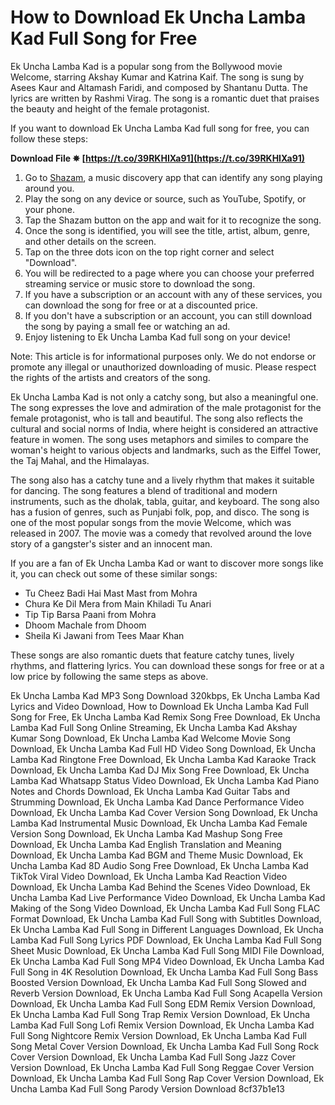 # How to Download Ek Uncha Lamba Kad Full Song for Free
 
Ek Uncha Lamba Kad is a popular song from the Bollywood movie Welcome, starring Akshay Kumar and Katrina Kaif. The song is sung by Asees Kaur and Altamash Faridi, and composed by Shantanu Dutta. The lyrics are written by Rashmi Virag. The song is a romantic duet that praises the beauty and height of the female protagonist.
 
If you want to download Ek Uncha Lamba Kad full song for free, you can follow these steps:
 
**Download File ✵ [https://t.co/39RKHIXa91](https://t.co/39RKHIXa91)**


 
1. Go to [Shazam](https://www.shazam.com/track/596881516/uncha-lamba-kad), a music discovery app that can identify any song playing around you.
2. Play the song on any device or source, such as YouTube, Spotify, or your phone.
3. Tap the Shazam button on the app and wait for it to recognize the song.
4. Once the song is identified, you will see the title, artist, album, genre, and other details on the screen.
5. Tap on the three dots icon on the top right corner and select "Download".
6. You will be redirected to a page where you can choose your preferred streaming service or music store to download the song.
7. If you have a subscription or an account with any of these services, you can download the song for free or at a discounted price.
8. If you don't have a subscription or an account, you can still download the song by paying a small fee or watching an ad.
9. Enjoy listening to Ek Uncha Lamba Kad full song on your device!

Note: This article is for informational purposes only. We do not endorse or promote any illegal or unauthorized downloading of music. Please respect the rights of the artists and creators of the song.
  
Ek Uncha Lamba Kad is not only a catchy song, but also a meaningful one. The song expresses the love and admiration of the male protagonist for the female protagonist, who is tall and beautiful. The song also reflects the cultural and social norms of India, where height is considered an attractive feature in women. The song uses metaphors and similes to compare the woman's height to various objects and landmarks, such as the Eiffel Tower, the Taj Mahal, and the Himalayas.
 
The song also has a catchy tune and a lively rhythm that makes it suitable for dancing. The song features a blend of traditional and modern instruments, such as the dholak, tabla, guitar, and keyboard. The song also has a fusion of genres, such as Punjabi folk, pop, and disco. The song is one of the most popular songs from the movie Welcome, which was released in 2007. The movie was a comedy that revolved around the love story of a gangster's sister and an innocent man.
 
If you are a fan of Ek Uncha Lamba Kad or want to discover more songs like it, you can check out some of these similar songs:

- Tu Cheez Badi Hai Mast Mast from Mohra
- Chura Ke Dil Mera from Main Khiladi Tu Anari
- Tip Tip Barsa Paani from Mohra
- Dhoom Machale from Dhoom
- Sheila Ki Jawani from Tees Maar Khan

These songs are also romantic duets that feature catchy tunes, lively rhythms, and flattering lyrics. You can download these songs for free or at a low price by following the same steps as above.
 
Ek Uncha Lamba Kad MP3 Song Download 320kbps,  Ek Uncha Lamba Kad Lyrics and Video Download,  How to Download Ek Uncha Lamba Kad Full Song for Free,  Ek Uncha Lamba Kad Remix Song Free Download,  Ek Uncha Lamba Kad Full Song Online Streaming,  Ek Uncha Lamba Kad Akshay Kumar Song Download,  Ek Uncha Lamba Kad Welcome Movie Song Download,  Ek Uncha Lamba Kad Full HD Video Song Download,  Ek Uncha Lamba Kad Ringtone Free Download,  Ek Uncha Lamba Kad Karaoke Track Download,  Ek Uncha Lamba Kad DJ Mix Song Free Download,  Ek Uncha Lamba Kad Whatsapp Status Video Download,  Ek Uncha Lamba Kad Piano Notes and Chords Download,  Ek Uncha Lamba Kad Guitar Tabs and Strumming Download,  Ek Uncha Lamba Kad Dance Performance Video Download,  Ek Uncha Lamba Kad Cover Version Song Download,  Ek Uncha Lamba Kad Instrumental Music Download,  Ek Uncha Lamba Kad Female Version Song Download,  Ek Uncha Lamba Kad Mashup Song Free Download,  Ek Uncha Lamba Kad English Translation and Meaning Download,  Ek Uncha Lamba Kad BGM and Theme Music Download,  Ek Uncha Lamba Kad 8D Audio Song Free Download,  Ek Uncha Lamba Kad TikTok Viral Video Download,  Ek Uncha Lamba Kad Reaction Video Download,  Ek Uncha Lamba Kad Behind the Scenes Video Download,  Ek Uncha Lamba Kad Live Performance Video Download,  Ek Uncha Lamba Kad Making of the Song Video Download,  Ek Uncha Lamba Kad Full Song FLAC Format Download,  Ek Uncha Lamba Kad Full Song with Subtitles Download,  Ek Uncha Lamba Kad Full Song in Different Languages Download,  Ek Uncha Lamba Kad Full Song Lyrics PDF Download,  Ek Uncha Lamba Kad Full Song Sheet Music Download,  Ek Uncha Lamba Kad Full Song MIDI File Download,  Ek Uncha Lamba Kad Full Song MP4 Video Download,  Ek Uncha Lamba Kad Full Song in 4K Resolution Download,  Ek Uncha Lamba Kad Full Song Bass Boosted Version Download,  Ek Uncha Lamba Kad Full Song Slowed and Reverb Version Download,  Ek Uncha Lamba Kad Full Song Acapella Version Download,  Ek Uncha Lamba Kad Full Song EDM Remix Version Download,  Ek Uncha Lamba Kad Full Song Trap Remix Version Download,  Ek Uncha Lamba Kad Full Song Lofi Remix Version Download,  Ek Uncha Lamba Kad Full Song Nightcore Remix Version Download,  Ek Uncha Lamba Kad Full Song Metal Cover Version Download,  Ek Uncha Lamba Kad Full Song Rock Cover Version Download,  Ek Uncha Lamba Kad Full Song Jazz Cover Version Download,  Ek Uncha Lamba Kad Full Song Reggae Cover Version Download,  Ek Uncha Lamba Kad Full Song Rap Cover Version Download,  Ek Uncha Lamba Kad Full Song Parody Version Download
 8cf37b1e13
 
